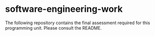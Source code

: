 # software-engineering-work
The following repository contains the final assessment required for this programming unit. Please consult the README.
